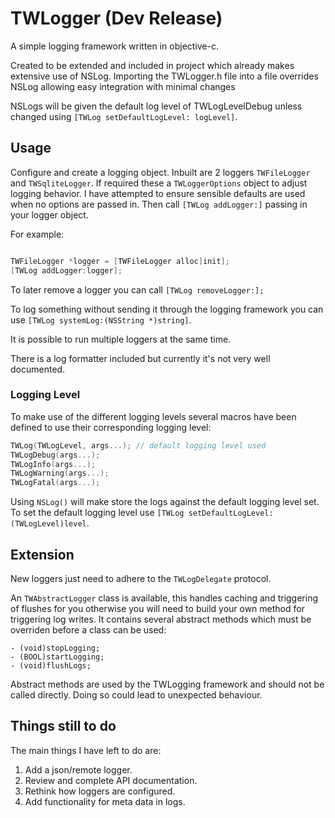 #  TWLogger (Dev Release)

A simple logging framework written in objective-c.

Created to be extended and included in project which already makes extensive use of NSLog. Importing the TWLogger.h file into a file overrides NSLog allowing easy integration with minimal changes

NSLogs will be given the default log level of TWLogLevelDebug unless changed using `[TWLog setDefaultLogLevel: logLevel]`.

## Usage

Configure and create a logging object. Inbuilt are 2 loggers `TWFileLogger` and `TWSqliteLogger`. If required these a `TWLoggerOptions` object to adjust logging behavior. I have attempted to ensure sensible defaults are used when no options are passed in. Then call `[TWLog addLogger:]` passing in your logger object.

For example:
```objective-c

TWFileLogger *logger = [TWFileLogger alloc]init];
[TWLog addLogger:logger];

```
To later remove a logger you can call  `[TWLog removeLogger:];`

To log something without sending it through the logging framework you can use `[TWLog systemLog:(NSString *)string]`.

It is possible to run multiple loggers at the same time.

There is a log formatter included but currently it's not very well documented.

### Logging Level
To make use of the different logging levels several macros have been defined to use their corresponding logging level:

``` objective-c
TWLog(TWLogLevel, args...); // default logging level used
TWLogDebug(args...);
TWLogInfo(args...);
TWLogWarning(args...);
TWLogFatal(args...);
```
Using `NSLog()` will make store the logs against the default logging level set. To set the default logging level use `[TWLog setDefaultLogLevel:(TWLogLevel)level`.

## Extension

New loggers just need to adhere to the `TWLogDelegate` protocol. 

An `TWAbstractLogger` class is available, this handles caching and triggering of flushes for you otherwise you will need to build your own method for triggering log writes. It contains several abstract methods which must be overriden before a class can be used:

```
- (void)stopLogging;
- (BOOL)startLogging;
- (void)flushLogs;
```
Abstract methods are used by the TWLogging framework and should not be called directly. Doing so could lead to unexpected behaviour.

## Things still to do

The main things I have left to do are:

1. Add a json/remote logger.
2. Review and complete API documentation.
3. Rethink how loggers are configured.
4. Add functionality for meta data in logs.
